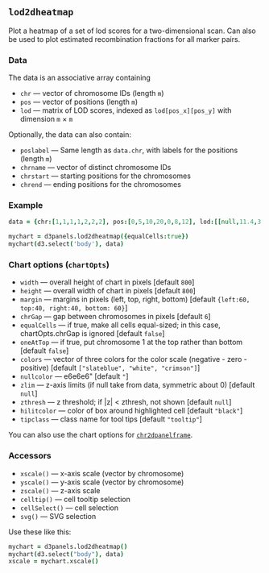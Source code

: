 ## `lod2dheatmap`

Plot a heatmap of a set of lod scores for a two-dimensional scan. Can
also be used to plot estimated recombination fractions for all marker pairs.

### Data

The data is an associative array containing
- `chr` &mdash; vector of chromosome IDs (length `m`)
- `pos` &mdash; vector of positions (length `m`)
- `lod` &mdash; matrix of LOD scores, indexed as
  `lod[pos_x][pos_y]` with dimension `m` &times; `m`

Optionally, the data can also contain:
- `poslabel` &mdash; Same length as `data.chr`, with labels for the
  positions (length `m`)
- `chrname` &mdash; vector of distinct chromosome IDs
- `chrstart` &mdash; starting positions for the chromosomes
- `chrend` &mdash; ending positions for the chromosomes

### Example

```coffeescript
data = {chr:[1,1,1,1,2,2,2], pos:[0,5,10,20,0,8,12], lod:[[null,11.4,3.1,0.6,0.3,0,0.2],[11.4,null,9.9,0.6,0.1,0,0.1],[3.1,9.9,null,2.9,0,0.2,0],[0.6,0.6,2.9,null,1.8,0.6,0.1],[0.3,0.1,0,1.8,null,10.7,9.2],[0,0,0.2,0.6,10.7,null,14],[0.2,0.1,0,0.1,9.2,14,null]]}

mychart = d3panels.lod2dheatmap({equalCells:true})
mychart(d3.select('body'), data)
```

### Chart options (`chartOpts`)

- `width` &mdash; overall height of chart in pixels \[default `800`\]
- `height` &mdash; overall width of chart in pixels \[default `800`\]
- `margin` &mdash; margins in pixels (left, top, right, bottom) \[default `{left:60, top:40, right:40, bottom: 60}`\]
- `chrGap` &mdash; gap between chromosomes in pixels \[default `6`\]
- `equalCells` &mdash; if true, make all cells equal-sized; in this case, chartOpts.chrGap is ignored \[default `false`\]
- `oneAtTop` &mdash; if true, put chromosome 1 at the top rather than bottom \[default `false`\]
- `colors` &mdash; vector of three colors for the color scale (negative - zero - positive) \[default `["slateblue", "white", "crimson"]`\]
- `nullcolor` &mdash; e6e6e6" \[default `"`\]
- `zlim` &mdash; z-axis limits (if null take from data, symmetric about 0) \[default `null`\]
- `zthresh` &mdash; z threshold; if |z| < zthresh, not shown \[default `null`\]
- `hilitcolor` &mdash; color of box around highlighted cell \[default `"black"`\]
- `tipclass` &mdash; class name for tool tips \[default `"tooltip"`\]

You can also use the chart options for [`chr2dpanelframe`](chr2dpanelframe.md).


### Accessors

- `xscale()` &mdash; x-axis scale (vector by chromosome)
- `yscale()` &mdash; y-axis scale (vector by chromosome)
- `zscale()` &mdash; z-axis scale
- `celltip()` &mdash; cell tooltip selection
- `cellSelect()` &mdash; cell selection
- `svg()` &mdash; SVG selection

Use these like this:

```coffeescript
mychart = d3panels.lod2dheatmap()
mychart(d3.select("body"), data)
xscale = mychart.xscale()
```

